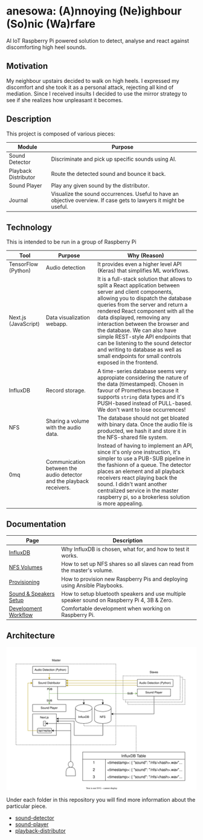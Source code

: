 # anesowa: (A)nnoying (Ne)ighbour (So)nic (Wa)rfare

AI IoT Raspberry Pi powered solution to detect, analyse and react against discomforting
high heel sounds.

## Motivation

My neighbour upstairs decided to walk on high heels. I expressed my discomfort and she
took it as a personal attack, rejecting all kind of mediation. Since I received insults
I decided to use the mirror strategy to see if she realizes how unpleasant it becomes.

## Description

This project is composed of various pieces:

| Module               | Purpose                                                                                                            |
| -------------------- | ------------------------------------------------------------------------------------------------------------------ |
| Sound Detector       | Discriminate and pick up specific sounds using AI.                                                                 |
| Playback Distributor | Route the detected sound and bounce it back.                                                                       |
| Sound Player         | Play any given sound by the distributor.                                                                           |
| Journal              | Visualize the sound occurrences. Useful to have an objective overview. If case gets to lawyers it might be useful. |

## Technology

This is intended to be run in a group of Raspberry Pi

| Tool                 | Purpose                                                              | Why (Reason)                                                                                                                                                                                                                                                                                                                                                                                                                                                                                           |
| -------------------- | -------------------------------------------------------------------- | ------------------------------------------------------------------------------------------------------------------------------------------------------------------------------------------------------------------------------------------------------------------------------------------------------------------------------------------------------------------------------------------------------------------------------------------------------------------------------------------------------ |
| TensorFlow (Python)  | Audio detection                                                      | It provides even a higher level API (Keras) that simplifies ML workflows.                                                                                                                                                                                                                                                                                                                                                                                                                              |
| Next.js (JavaScript) | Data visualization webapp.                                           | It is a full-stack solution that allows to split a React application between server and client components, allowing you to dispatch the database queries from the server and return a rendered React component with all the data displayed, removing any interaction between the browser and the database. We can also have simple REST-style API endpoints that can be listening to the sound detector and writing to database as well as small endpoints for small controls exposed in the frontend. |
| InfluxDB             | Record storage.                                                      | A time-series database seems very appropiate considering the nature of the data (timestamped). Chosen in favour of Prometheus because it supports `string` data types and it's PUSH-based instead of PULL-based. We don't want to lose occurrences!                                                                                                                                                                                                                                                    |
| NFS                  | Sharing a volume with the audio data.                                | The database should not get bloated with binary data. Once the audio file is producted, we hash it and store it in the NFS-shared file system.                                                                                                                                                                                                                                                                                                                                                         |
| 0mq                  | Communication between the audio detector and the playback receivers. | Instead of having to implement an API, since it's only one instruction, it's simpler to use a PUB-SUB pipeline in the fashionn of a queue. The detector places an element and all playback receivers react playing back the sound. I didn't want another centralized service in the master raspberry pi, so a brokerless solution is more appealing.                                                                                                                                                   |

## Documentation

| Page                                         | Description                                                                                  |
| -------------------------------------------- | -------------------------------------------------------------------------------------------- |
| [InfluxDB](/docs/influxdb.md)                | Why InfluxDB is chosen, what for, and how to test it works.                                  |
| [NFS Volumes](/docs/nfs.md)                  | How to set up NFS shares so all slaves can read from the master's volume.                    |
| [Provisioning](/docs/provisioning.md)        | How to provision new Raspberry Pis and deploying using Ansible Playbooks.                    |
| [Sound & Speakers Setup](/docs/sound.md)     | How to setup bluetooth speakers and use multiple speaker sound on Raspberry Pi 4, 3B & Zero. |
| [Development Workflow](/docs/development.md) | Comfortable development when working on Raspberry Pi.                                        |

## Architecture

![Diagram](/docs/anesofi.svg)

Under each folder in this repository you will find more information about the particular
piece.

- [sound-detector](sound-detector)
- [sound-player](sound-player)
- [playback-distributor](playback-distributor)
